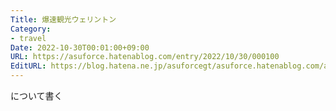 ```yaml
---
Title: 爆速観光ウェリントン
Category:
- travel
Date: 2022-10-30T00:01:00+09:00
URL: https://asuforce.hatenablog.com/entry/2022/10/30/000100
EditURL: https://blog.hatena.ne.jp/asuforcegt/asuforce.hatenablog.com/atom/entry/4207112889932171346
---
```


について書く
